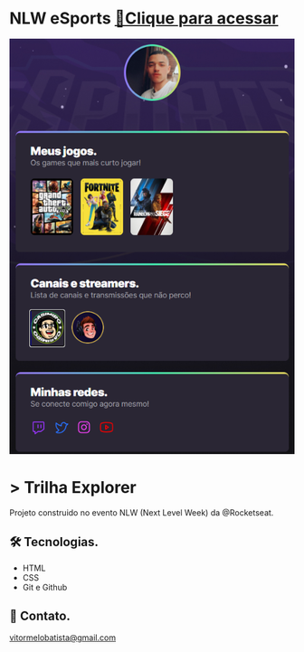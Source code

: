 # NLW eSports  [🔗Clique para acessar](https://melovitor.github.io/NLW_AgregadorDeLinks/)

![preview](./assets/preview.png)


# > Trilha Explorer

Projeto construido no evento NLW (Next Level Week) da @Rocketseat.

## 🛠️ Tecnologias.

- HTML
- CSS 
- Git e Github

## 💜 Contato.

vitormelobatista@gmail.com  